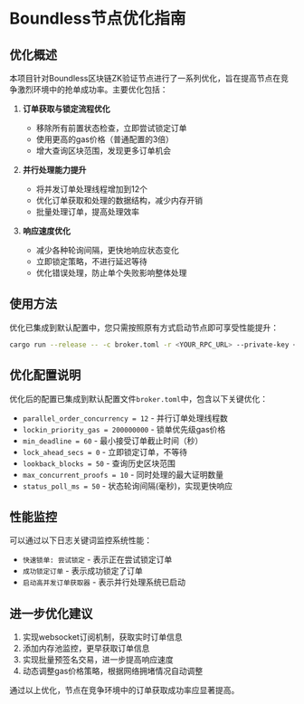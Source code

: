 # Boundless节点优化指南

## 优化概述

本项目针对Boundless区块链ZK验证节点进行了一系列优化，旨在提高节点在竞争激烈环境中的抢单成功率。主要优化包括：

1. **订单获取与锁定流程优化**
   - 移除所有前置状态检查，立即尝试锁定订单
   - 使用更高的gas价格（普通配置的3倍）
   - 增大查询区块范围，发现更多订单机会

2. **并行处理能力提升**
   - 将并发订单处理线程增加到12个
   - 优化订单获取和处理的数据结构，减少内存开销
   - 批量处理订单，提高处理效率

3. **响应速度优化**
   - 减少各种轮询间隔，更快地响应状态变化
   - 立即锁定策略，不进行延迟等待
   - 优化错误处理，防止单个失败影响整体处理

## 使用方法

优化已集成到默认配置中，您只需按照原有方式启动节点即可享受性能提升：

```bash
cargo run --release -- -c broker.toml -r <YOUR_RPC_URL> --private-key <YOUR_PRIVATE_KEY>
```

## 优化配置说明

优化后的配置已集成到默认配置文件`broker.toml`中，包含以下关键优化：

- `parallel_order_concurrency = 12` - 并行订单处理线程数
- `lockin_priority_gas = 200000000` - 锁单优先级gas价格
- `min_deadline = 60` - 最小接受订单截止时间（秒）
- `lock_ahead_secs = 0` - 立即锁定订单，不等待
- `lookback_blocks = 50` - 查询历史区块范围
- `max_concurrent_proofs = 10` - 同时处理的最大证明数量
- `status_poll_ms = 50` - 状态轮询间隔(毫秒)，实现更快响应

## 性能监控

可以通过以下日志关键词监控系统性能：

- `快速锁单: 尝试锁定` - 表示正在尝试锁定订单
- `成功锁定订单` - 表示成功锁定了订单
- `启动高并发订单获取器` - 表示并行处理系统已启动

## 进一步优化建议

1. 实现websocket订阅机制，获取实时订单信息
2. 添加内存池监控，更早获取订单信息
3. 实现批量预签名交易，进一步提高响应速度
4. 动态调整gas价格策略，根据网络拥堵情况自动调整

通过以上优化，节点在竞争环境中的订单获取成功率应显著提高。 